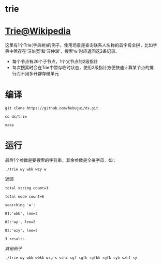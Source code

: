 trie
==============

# [Trie@Wikipedia](http://zh.wikipedia.org/wiki/Trie)

这里有1个Trie(字典树)的例子，使用场景是查询联系人名称的首字母全拼，比如字典中若存在‘汪伯宽’和‘汪仲渊’，搜索‘w'时应返回这2条记录。

* 每个节点有26个子节点，1个父节点的2级指针
* 每次搜索时会在Trie中暂存临时状态，使用2级指针方便快速计算某节点的排行而不用多开辟存储单元

# 编译

`git clone https://github.com/hubugui/ds.git`

`cd ds/trie`

`make`

# 运行

最后1个参数是要搜索的字符串，其余参数是全拼字母，如：

`./trie wy wbk wzy w`

返回

`total string count=3`

`total node count=6`


`searching 'w':`

`01:'wbk', len=3`

`02:'wy', len=2`

`03:'wzy', len=3`

`3 results`

*其他例子*

`./trie wy wbk wbkk wzg s sshc sgf sgfb sgfbk sgfk syb szhf sy`
